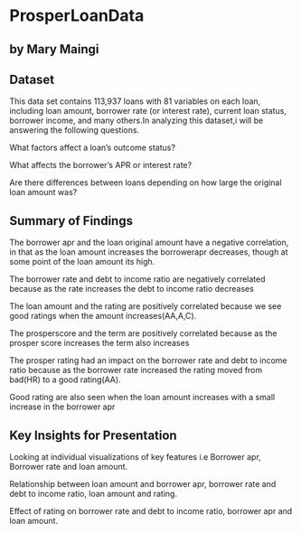 # ProsperLoanData
## by Mary Maingi


## Dataset

This data set contains 113,937 loans with 81 variables on each loan, including loan amount, borrower rate (or interest rate), current loan status, borrower income, and many others.In analyzing this dataset,i will be answering the following questions.

What factors affect a loan’s outcome status?

What affects the borrower’s APR or interest rate?

Are there differences between loans depending on how large the original loan amount was?


## Summary of Findings

The borrower apr and the loan original amount have a negative correlation, in that as the loan amount increases the borrowerapr decreases, though at some point of the loan amount its high.

The borrower rate and debt to income ratio are negatively correlated because as the rate increases the debt to income ratio decreases

The loan amount and the rating are positively correlated because we see good ratings when the amount increases(AA,A,C).

The prosperscore and the term are positively correlated because as the prosper score increases the term also increases

The prosper rating had an impact on the borrower rate and debt to income ratio because as the borrower rate increased the rating moved from bad(HR) to a good rating(AA).

Good rating are also seen when the loan amount increases with a small increase in the borrower apr


## Key Insights for Presentation

Looking at individual visualizations of key features i.e Borrower apr, Borrower rate and loan amount.

Relationship between loan amount and borrower apr, borrower rate and debt to income ratio, loan amount and rating.

Effect of rating on borrower rate and debt to income ratio, borrower apr and loan amount.